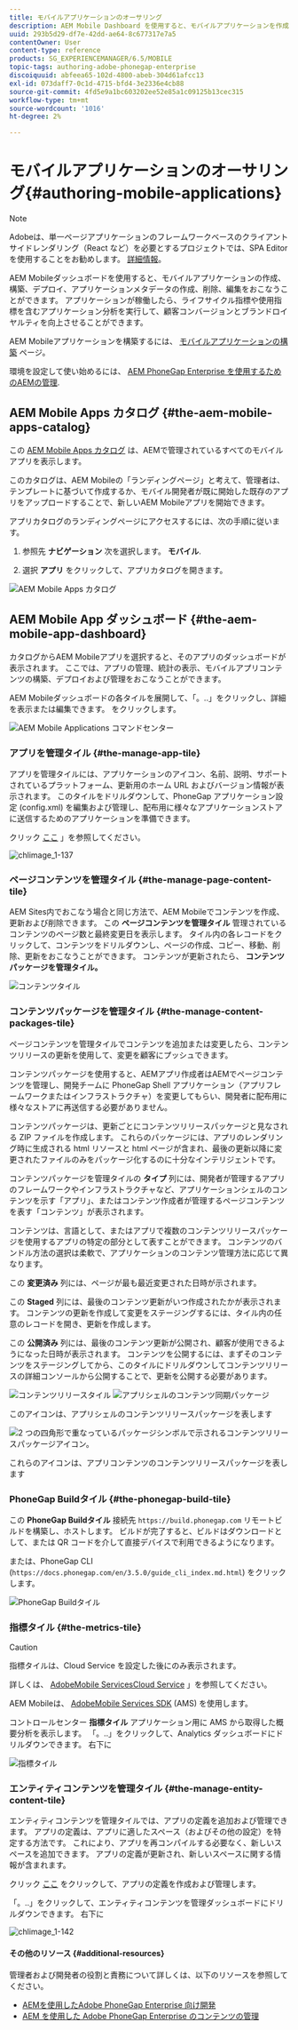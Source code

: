 ```yaml
---
title: モバイルアプリケーションのオーサリング
description: AEM Mobile Dashboard を使用すると、モバイルアプリケーションを作成、構築およびデプロイし、アプリケーションメタデータを作成、削除および編集できます。 このページでは、この機能について詳しく見ていきます。
uuid: 293b5d29-df7e-42dd-ae64-8c677317e7a5
contentOwner: User
content-type: reference
products: SG_EXPERIENCEMANAGER/6.5/MOBILE
topic-tags: authoring-adobe-phonegap-enterprise
discoiquuid: abfeea65-102d-4800-abeb-304d61afcc13
exl-id: 073daff7-0c1d-4715-bfd4-3e2336e4cb88
source-git-commit: 4fd5e9a1bc603202ee52e85a1c09125b13cec315
workflow-type: tm+mt
source-wordcount: '1016'
ht-degree: 2%

---
```


# モバイルアプリケーションのオーサリング{#authoring-mobile-applications}

>[!NOTE]
>
>Adobeは、単一ページアプリケーションのフレームワークベースのクライアントサイドレンダリング（React など）を必要とするプロジェクトでは、SPA Editor を使用することをお勧めします。 [詳細情報](/help/sites-developing/spa-overview.md)。

AEM Mobileダッシュボードを使用すると、モバイルアプリケーションの作成、構築、デプロイ、アプリケーションメタデータの作成、削除、編集をおこなうことができます。 アプリケーションが稼働したら、ライフサイクル指標や使用指標を含むアプリケーション分析を実行して、顧客コンバージョンとブランドロイヤルティを向上させることができます。

AEM Mobileアプリケーションを構築するには、 [モバイルアプリケーションの構築](/help/mobile/building-app-mobile-phonegap.md) ページ。

環境を設定して使い始めるには、 [AEM PhoneGap Enterprise を使用するためのAEMの管理](/help/mobile/administer-phonegap.md).

## AEM Mobile Apps カタログ {#the-aem-mobile-apps-catalog}

この [AEM Mobile Apps カタログ](http://localhost:4502/aem/apps.html/content/phonegap) は、AEMで管理されているすべてのモバイルアプリを表示します。

このカタログは、AEM Mobileの「ランディングページ」と考えて、管理者は、テンプレートに基づいて作成するか、モバイル開発者が既に開始した既存のアプリをアップロードすることで、新しいAEM Mobileアプリを開始できます。

アプリカタログのランディングページにアクセスするには、次の手順に従います。

1. 参照先 **ナビゲーション** 次を選択します。 **モバイル**.

1. 選択 **アプリ** をクリックして、アプリカタログを開きます。

![AEM Mobile Apps カタログ](assets/chlimage_1-135.png)

## AEM Mobile App ダッシュボード {#the-aem-mobile-app-dashboard}

カタログからAEM Mobileアプリを選択すると、そのアプリのダッシュボードが表示されます。 ここでは、アプリの管理、統計の表示、モバイルアプリコンテンツの構築、デプロイおよび管理をおこなうことができます。

AEM Mobileダッシュボードの各タイルを展開して、「。..」をクリックし、詳細を表示または編集できます。 をクリックします。

![AEM Mobile Applications コマンドセンター](assets/chlimage_1-136.png)

### アプリを管理タイル {#the-manage-app-tile}

アプリを管理タイルには、アプリケーションのアイコン、名前、説明、サポートされているプラットフォーム、更新用のホーム URL およびバージョン情報が表示されます。 このタイルをドリルダウンして、PhoneGap アプリケーション設定 (config.xml) を編集および管理し、配布用に様々なアプリケーションストアに送信するためのアプリケーションを準備できます。

クリック [ここ](/help/mobile/phonegap-app-details-tile.md) 」を参照してください。

![chlimage_1-137](assets/chlimage_1-137.png)

### ページコンテンツを管理タイル {#the-manage-page-content-tile}

AEM Sites内でおこなう場合と同じ方法で、AEM Mobileでコンテンツを作成、更新および削除できます。 この **ページコンテンツを管理タイル** 管理されているコンテンツのページ数と最終変更日を表示します。 タイル内の各レコードをクリックして、コンテンツをドリルダウンし、ページの作成、コピー、移動、削除、更新をおこなうことができます。 コンテンツが更新されたら、 **コンテンツパッケージを管理タイル。**

![コンテンツタイル](assets/chlimage_1-138.png)

### コンテンツパッケージを管理タイル {#the-manage-content-packages-tile}

ページコンテンツを管理タイルでコンテンツを追加または変更したら、コンテンツリリースの更新を使用して、変更を顧客にプッシュできます。

コンテンツパッケージを使用すると、AEMアプリ作成者はAEMでページコンテンツを管理し、開発チームに PhoneGap Shell アプリケーション（アプリフレームワークまたはインフラストラクチャ）を変更してもらい、開発者に配布用に様々なストアに再送信する必要がありません。

コンテンツパッケージは、更新ごとにコンテンツリリースパッケージと見なされる ZIP ファイルを作成します。 これらのパッケージには、アプリのレンダリング時に生成される html リソースと html ページが含まれ、最後の更新以降に変更されたファイルのみをパッケージ化するのに十分なインテリジェントです。

コンテンツパッケージを管理タイルの **タイプ** 列には、開発者が管理するアプリのフレームワークやインフラストラクチャなど、アプリケーションシェルのコンテンツを示す「アプリ」、またはコンテンツ作成者が管理するページコンテンツを表す「コンテンツ」が表示されます。

コンテンツは、言語として、またはアプリで複数のコンテンツリリースパッケージを使用するアプリの特定の部分として表すことができます。 コンテンツのバンドル方法の選択は柔軟で、アプリケーションのコンテンツ管理方法に応じて異なります。

この **変更済み** 列には、ページが最も最近変更された日時が示されます。

この **Staged** 列には、最後のコンテンツ更新がいつ作成されたかが表示されます。 コンテンツの更新を作成して変更をステージングするには、タイル内の任意のレコードを開き、更新を作成します。

この **公開済み** 列には、最後のコンテンツ更新が公開され、顧客が使用できるようになった日時が表示されます。 コンテンツを公開するには、まずそのコンテンツをステージングしてから、このタイルにドリルダウンしてコンテンツリリースの詳細コンソールから公開することで、更新を公開する必要があります。

![コンテンツリリースタイル](assets/chlimage_1-139.png) ![アプリシェルのコンテンツ同期パッケージ](do-not-localize/chlimage_1-5.png)

このアイコンは、アプリシェルのコンテンツリリースパッケージを表します

![2 つの四角形で重なっているパッケージシンボルで示されるコンテンツリリースパッケージアイコン。](do-not-localize/chlimage_1-6.png)

これらのアイコンは、アプリコンテンツのコンテンツリリースパッケージを表します

### PhoneGap Buildタイル {#the-phonegap-build-tile}

この **PhoneGap Buildタイル** 接続先 `https://build.phonegap.com` リモートビルドを構築し、ホストします。 ビルドが完了すると、ビルドはダウンロードとして、または QR コードを介して直接デバイスで利用できるようになります。

または、PhoneGap CLI (`https://docs.phonegap.com/en/3.5.0/guide_cli_index.md.html`) をクリックします。

![PhoneGap Buildタイル](assets/chlimage_1-140.png)

### 指標タイル {#the-metrics-tile}

>[!CAUTION]
>
>指標タイルは、Cloud Service を設定した後にのみ表示されます。
>
>詳しくは、 [AdobeMobile ServicesCloud Service](/help/mobile/configure-adobe-mobile-cloud-service.md) 」を参照してください。

AEM Mobileは、 [AdobeMobile Services SDK](https://experienceleague.adobe.com/docs/mobile.html?lang=en) (AMS) を使用します。

コントロールセンター **指標タイル** アプリケーション用に AMS から取得した概要分析を表示します。 「。..」をクリックして、Analytics ダッシュボードにドリルダウンできます。 右下に

![指標タイル](assets/chlimage_1-141.png)

### エンティティコンテンツを管理タイル {#the-manage-entity-content-tile}

エンティティコンテンツを管理タイルでは、アプリの定義を追加および管理できます。 アプリの定義は、アプリに適したスペース（およびその他の設定）を特定する方法です。 これにより、アプリを再コンパイルする必要なく、新しいスペースを追加できます。 アプリの定義が更新され、新しいスペースに関する情報が含まれます。

クリック [ここ](/help/mobile/phonegap-app-definitions.md) をクリックして、アプリの定義を作成および管理します。

「。..」をクリックして、エンティティコンテンツを管理ダッシュボードにドリルダウンできます。 右下に

![chlimage_1-142](assets/chlimage_1-142.png)

#### その他のリソース {#additional-resources}

管理者および開発者の役割と責務について詳しくは、以下のリソースを参照してください。

* [AEMを使用したAdobe PhoneGap Enterprise 向け開発](/help/mobile/developing-in-phonegap.md)
* [AEM を使用した Adobe PhoneGap Enterprise のコンテンツの管理](/help/mobile/administer-phonegap.md)
